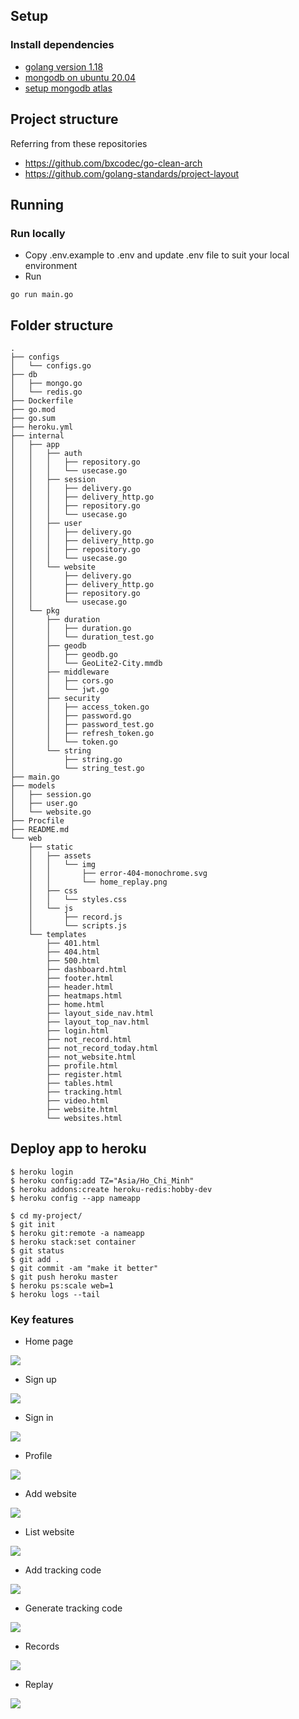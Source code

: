 ## Setup

### Install dependencies

- [golang version 1.18](https://go.dev/doc/install)
- [mongodb on ubuntu 20.04](https://www.digitalocean.com/community/tutorials/how-to-install-mongodb-on-ubuntu-20-04)
- [setup mongodb atlas](https://www.mongodb.com/developer/how-to/use-atlas-on-heroku/)

## Project structure

Referring from these repositories

- https://github.com/bxcodec/go-clean-arch
- https://github.com/golang-standards/project-layout

## Running

### Run locally

- Copy .env.example to .env and update .env file to suit your local environment
- Run

```
go run main.go
```

## Folder structure

```
.
├── configs
│   └── configs.go
├── db
│   ├── mongo.go
│   └── redis.go
├── Dockerfile
├── go.mod
├── go.sum
├── heroku.yml
├── internal
│   ├── app
│   │   ├── auth
│   │   │   ├── repository.go
│   │   │   └── usecase.go
│   │   ├── session
│   │   │   ├── delivery.go
│   │   │   ├── delivery_http.go
│   │   │   ├── repository.go
│   │   │   └── usecase.go
│   │   ├── user
│   │   │   ├── delivery.go
│   │   │   ├── delivery_http.go
│   │   │   ├── repository.go
│   │   │   └── usecase.go
│   │   └── website
│   │       ├── delivery.go
│   │       ├── delivery_http.go
│   │       ├── repository.go
│   │       └── usecase.go
│   └── pkg
│       ├── duration
│       │   ├── duration.go
│       │   └── duration_test.go
│       ├── geodb
│       │   ├── geodb.go
│       │   └── GeoLite2-City.mmdb
│       ├── middleware
│       │   ├── cors.go
│       │   └── jwt.go
│       ├── security
│       │   ├── access_token.go
│       │   ├── password.go
│       │   ├── password_test.go
│       │   ├── refresh_token.go
│       │   └── token.go
│       └── string
│           ├── string.go
│           └── string_test.go
├── main.go
├── models
│   ├── session.go
│   ├── user.go
│   └── website.go
├── Procfile
├── README.md
└── web
    ├── static
    │   ├── assets
    │   │   └── img
    │   │       ├── error-404-monochrome.svg
    │   │       └── home_replay.png
    │   ├── css
    │   │   └── styles.css
    │   └── js
    │       ├── record.js
    │       └── scripts.js
    └── templates
        ├── 401.html
        ├── 404.html
        ├── 500.html
        ├── dashboard.html
        ├── footer.html
        ├── header.html
        ├── heatmaps.html
        ├── home.html
        ├── layout_side_nav.html
        ├── layout_top_nav.html
        ├── login.html
        ├── not_record.html
        ├── not_record_today.html
        ├── not_website.html
        ├── profile.html
        ├── register.html
        ├── tables.html
        ├── tracking.html
        ├── video.html
        ├── website.html
        └── websites.html
```

## Deploy app to heroku
 
```
$ heroku login
$ heroku config:add TZ="Asia/Ho_Chi_Minh"
$ heroku addons:create heroku-redis:hobby-dev
$ heroku config --app nameapp

$ cd my-project/
$ git init
$ heroku git:remote -a nameapp
$ heroku stack:set container
$ git status
$ git add .
$ git commit -am "make it better"
$ git push heroku master
$ heroku ps:scale web=1
$ heroku logs --tail
```
### Key features
- Home page

![](https://github.com/dactoankmapydev/analytics-app/blob/master/picture/homepage.png)

- Sign up

![](https://github.com/dactoankmapydev/analytics-app/blob/master/picture/signup.png)

- Sign in

![](https://github.com/dactoankmapydev/analytics-app/blob/master/picture/signin.png)

- Profile

![](https://github.com/dactoankmapydev/analytics-app/blob/master/picture/profile.png)

- Add website

![](https://github.com/dactoankmapydev/analytics-app/blob/master/picture/add_website.png)

- List website

![](https://github.com/dactoankmapydev/analytics-app/blob/master/picture/list_website.png)

- Add tracking code 

![](https://github.com/dactoankmapydev/analytics-app/blob/master/picture/add_tracking_code.png)

- Generate tracking code 

![](https://github.com/dactoankmapydev/analytics-app/blob/master/picture/tracking_code.png)

- Records

![](https://github.com/dactoankmapydev/analytics-app/blob/master/picture/records.png)

- Replay

![](https://github.com/dactoankmapydev/analytics-app/blob/master/picture/replay.png)
